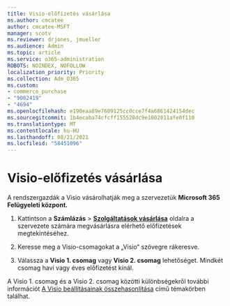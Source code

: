 ```yaml
---
title: Visio-előfizetés vásárlása
ms.author: cmcatee
author: cmcatee-MSFT
manager: scotv
ms.reviewer: drjones, jmueller
ms.audience: Admin
ms.topic: article
ms.service: o365-administration
ROBOTS: NOINDEX, NOFOLLOW
localization_priority: Priority
ms.collection: Adm_O365
ms.custom:
- commerce_purchase
- "9002419"
- "4694"
ms.openlocfilehash: e190eaa89e7609125cc0cce7f4a6861424154dec
ms.sourcegitcommit: 1b4ecaba74cfcff155528dc9e1002011afe0f110
ms.translationtype: MT
ms.contentlocale: hu-HU
ms.lasthandoff: 08/21/2021
ms.locfileid: "58451096"
---
```

# <a name="purchase-visio-subscription"></a>Visio-előfizetés vásárlása

A rendszergazdák a Visio vásárolhatják meg a szervezetük **Microsoft 365 Felügyeleti központ.**

1. Kattintson a **Számlázás** > **[Szolgáltatások vásárlása](https://go.microsoft.com/fwlink/p/?linkid=868433)** oldalra a szervezete számára megvásárlásra elérhető előfizetések megtekintéséhez.

2. Keresse meg a Visio-csomagokat a „Visio“ szövegre rákeresve.

3. Válassza a **Visio 1. csomag** vagy **Visio 2. csomag** lehetőséget. Mindkét csomag havi vagy éves előfizetést kínál.

A Visio 1. csomag és a Visio 2. csomag közötti különbségekről további információt [A Visio beállításainak összehasonlítása](https://products.office.com/Visio/microsoft-visio-plans-and-pricing-compare-visio-options) című témakörben találhat.
